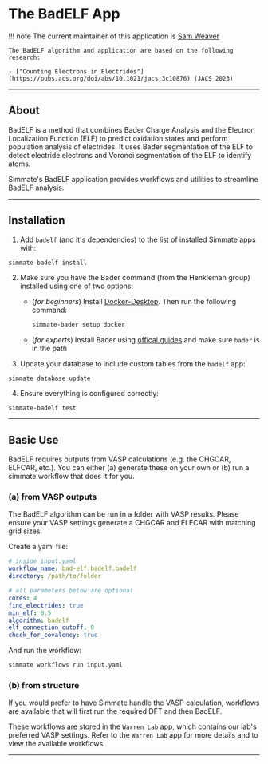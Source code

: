 
# The BadELF App

!!! note
    The current maintainer of this application is [Sam Weaver](https://github.com/SWeav02)

    The BadELF algorithm and application are based on the following research:
    
    - ["Counting Electrons in Electrides"](https://pubs.acs.org/doi/abs/10.1021/jacs.3c10876) (JACS 2023)

--------------------------------------------------------------------------------

## About

BadELF is a method that combines Bader Charge Analysis and the Electron Localization Function (ELF) to predict oxidation states and perform population analysis of electrides. It uses Bader segmentation of the ELF to detect electride electrons and Voronoi segmentation of the ELF to identify atoms.

Simmate's BadELF application provides workflows and utilities to streamline BadELF analysis.

--------------------------------------------------------------------------------

## Installation

1. Add `badelf` (and it's dependencies) to the list of installed Simmate apps with:
``` bash
simmate-badelf install
```

2. Make sure you have the Bader command (from the Henkleman group) installed using one of two options:
      - (*for beginners*) Install [Docker-Desktop](https://www.docker.com/products/docker-desktop/). Then run the following command:
          ``` bash
          simmate-bader setup docker
          ```
      - (*for experts*) Install Bader using [offical guides](http://theory.cm.utexas.edu/henkelman/code/bader/) and make sure `bader` is in the path

3. Update your database to include custom tables from the `badelf` app:
``` shell
simmate database update
```

4. Ensure everything is configured correctly:
``` shell
simmate-badelf test
```

--------------------------------------------------------------------------------

## Basic Use

BadELF requires outputs from VASP calculations (e.g. the CHGCAR, ELFCAR, etc.). You can either (a) generate these on your own or (b) run a simmate workflow that does it for you. 

### (a) from VASP outputs

The BadELF algorithm can be run in a folder with VASP results. Please ensure your VASP settings generate a CHGCAR and ELFCAR with matching grid sizes. 

Create a yaml file:
``` yaml
# inside input.yaml
workflow_name: bad-elf.badelf.badelf
directory: /path/to/folder

# all parameters below are optional
cores: 4
find_electrides: true
min_elf: 0.5
algorithm: badelf
elf_connection_cutoff: 0
check_for_covalency: true
```

And run the workflow:
``` bash
simmate workflows run input.yaml
```

### (b) from structure

If you would prefer to have Simmate handle the VASP calculation, workflows are available that will first run the required DFT and then BadELF. 

These workflows are stored in the `Warren Lab` app, which contains our lab's preferred VASP settings. Refer to the `Warren Lab` app for more details and to view the available workflows.

--------------------------------------------------------------------------------
